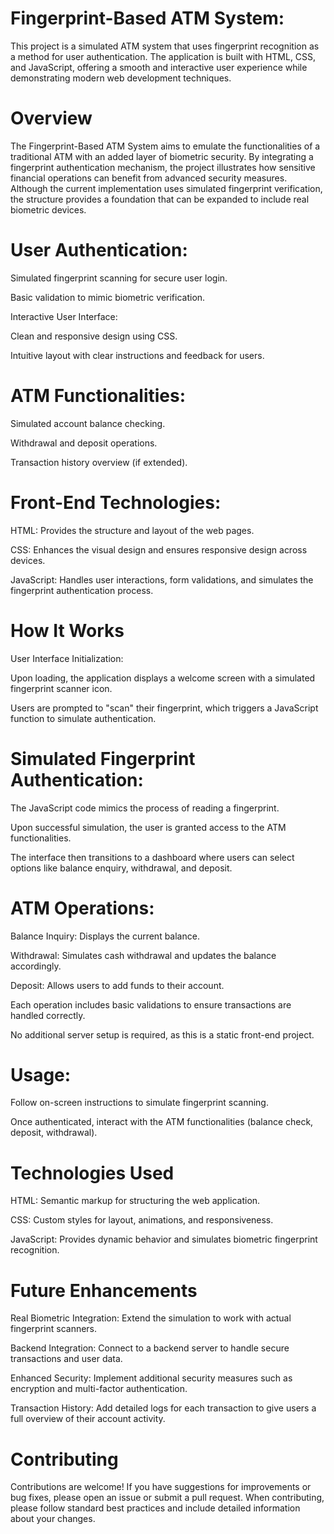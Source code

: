 
# Fingerprint-Based ATM System:

This project is a simulated ATM system that uses fingerprint recognition as a method for user authentication. The application is built with HTML, CSS, and JavaScript, offering a smooth and interactive user experience while demonstrating modern web development techniques.

# Overview
The Fingerprint-Based ATM System aims to emulate the functionalities of a traditional ATM with an added layer of biometric security. By integrating a fingerprint authentication mechanism, the project illustrates how sensitive financial operations can benefit from advanced security measures. Although the current implementation uses simulated fingerprint verification, the structure provides a foundation that can be expanded to include real biometric devices.


# User Authentication:

Simulated fingerprint scanning for secure user login.

Basic validation to mimic biometric verification.

Interactive User Interface:

Clean and responsive design using CSS.

Intuitive layout with clear instructions and feedback for users.

# ATM Functionalities:

Simulated account balance checking.

Withdrawal and deposit operations.

Transaction history overview (if extended).

# Front-End Technologies:

HTML: Provides the structure and layout of the web pages.

CSS: Enhances the visual design and ensures responsive design across devices.

JavaScript: Handles user interactions, form validations, and simulates the fingerprint authentication process.
     
# How It Works
User Interface Initialization:

Upon loading, the application displays a welcome screen with a simulated fingerprint scanner icon.

Users are prompted to "scan" their fingerprint, which triggers a JavaScript function to simulate authentication.

# Simulated Fingerprint Authentication:

The JavaScript code mimics the process of reading a fingerprint.

Upon successful simulation, the user is granted access to the ATM functionalities.

The interface then transitions to a dashboard where users can select options like balance enquiry, withdrawal, and deposit.

# ATM Operations:

Balance Inquiry: Displays the current balance.

Withdrawal: Simulates cash withdrawal and updates the balance accordingly.

Deposit: Allows users to add funds to their account.

Each operation includes basic validations to ensure transactions are handled correctly.


No additional server setup is required, as this is a static front-end project.

# Usage:

Follow on-screen instructions to simulate fingerprint scanning.

Once authenticated, interact with the ATM functionalities (balance check, deposit, withdrawal).

# Technologies Used
HTML: Semantic markup for structuring the web application.

CSS: Custom styles for layout, animations, and responsiveness.

JavaScript: Provides dynamic behavior and simulates biometric fingerprint recognition.

# Future Enhancements
Real Biometric Integration: Extend the simulation to work with actual fingerprint scanners.

Backend Integration: Connect to a backend server to handle secure transactions and user data.

Enhanced Security: Implement additional security measures such as encryption and multi-factor authentication.

Transaction History: Add detailed logs for each transaction to give users a full overview of their account activity.

# Contributing
Contributions are welcome! If you have suggestions for improvements or bug fixes, please open an issue or submit a pull request. When contributing, please follow standard best practices and include detailed information about your changes.
